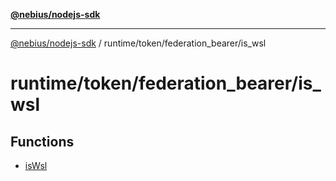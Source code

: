 [**@nebius/nodejs-sdk**](../../../../README.md)

---

[@nebius/nodejs-sdk](../../../../README.md) / runtime/token/federation_bearer/is_wsl

# runtime/token/federation_bearer/is_wsl

## Functions

- [isWsl](functions/isWsl.md)
